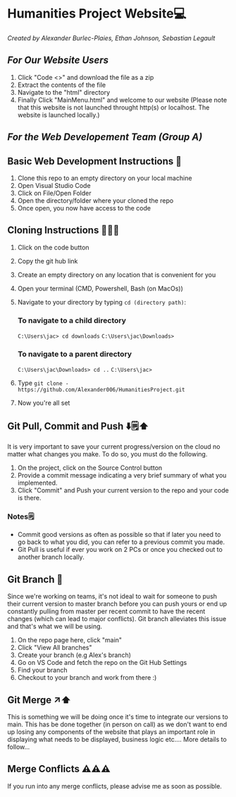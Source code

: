 # Humanities Project Website💻
_Created by Alexander Burlec-Plaies, Ethan Johnson, Sebastian Legault_

## _For Our Website Users_

1. Click "Code <>" and download the file as a zip
2. Extract the contents of the file
3. Navigate to the "html" directory
4. Finally Click "MainMenu.html" and welcome to our website
  (Please note that this website is not launched throught http(s) or localhost. The
   website is launched locally.)


## _For the Web Developement Team (Group A)_

## Basic Web Development Instructions 📒

1. Clone this repo to an empty directory on your local machine
2. Open Visual Studio Code
3. Click on File/Open Folder
4. Open the directory/folder where your cloned the repo
5. Once open, you now have access to the code

## Cloning Instructions 🧑‍🤝‍🧑
1. Click on the code button
2. Copy the git hub link
3. Create an empty directory on any location that is convenient for you
4. Open your terminal (CMD, Powershell, Bash (on MacOs))
5. Navigate to your directory by typing `cd (directory path)`:


   ### To navigate to a child directory
   `C:\Users\jac> cd downloads`
   `C:\Users\jac\Downloads> `

   ### To navigate to a parent directory
   `C:\Users\jac\Downloads> cd ..`
   `C:\Users\jac>`   

   
7. Type `git clone -https://github.com/Alexander006/HumanitiesProject.git`
8. Now you're all set
   


## Git Pull, Commit and Push ⬇️🗒️⬆️
It is very important to save your current progress/version on the cloud no matter what changes you make. To do so,
you must do the following.

1. On the project, click on the Source Control button
2. Provide a commit message indicating a very brief summary of what you implemented.
3. Click "Commit" and Push your current version to the repo and your code is there.

### Notes🗒️ 
- Commit good versions as often as possible so that if later you need to go back to what you did, you can refer to a previous commit you made.
- Git Pull is useful if ever you work on 2 PCs or once you checked out to another branch locally. 



## Git Branch 🌿
Since we're working on teams, it's not ideal to wait for someone to push their current version to master branch before you can push yours or
end up constantly pulling from master per recent commit to have the recent changes (which can lead to major conflicts). Git branch alleviates this issue and 
that's what we will be using.

1. On the repo page here, click "main"
2. Click "View All branches"
3. Create your branch (e.g Alex's branch)
4. Go on VS Code and fetch the repo on the Git Hub Settings
5. Find your branch
6. Checkout to your branch and work from there :)


## Git Merge ↗️⬆️
This is something we will be doing once it's time to integrate our versions to main. This has be done together (in person on call) as we don't want
to end up losing any components of the website that plays an important role in displaying what needs to be displayed, business logic etc.... 
More details to follow...

## Merge Conflicts ⚠️⚠️⚠️
If you run into any merge conflicts, please advise me as soon as possible.



   
